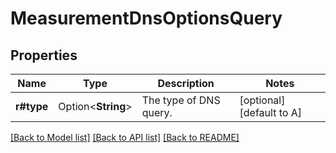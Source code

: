 # MeasurementDnsOptionsQuery

## Properties

Name | Type | Description | Notes
------------ | ------------- | ------------- | -------------
**r#type** | Option<**String**> | The type of DNS query. | [optional][default to A]

[[Back to Model list]](../README.md#documentation-for-models) [[Back to API list]](../README.md#documentation-for-api-endpoints) [[Back to README]](../README.md)


